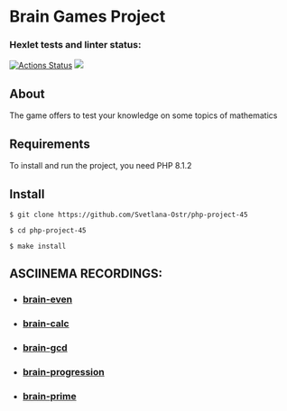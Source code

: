 # Brain Games Project

### Hexlet tests and linter status:

[![Actions Status](https://github.com/Svetlana-Ostr/php-project-45/workflows/hexlet-check/badge.svg)](https://github.com/Svetlana-Ostr/php-project-45/actions)
<a href="https://codeclimate.com/github/Svetlana-Ostr/php-project-45/maintainability"><img src="https://api.codeclimate.com/v1/badges/e42b0133e98d6c369506/maintainability" /></a>

## About

The game offers to test your knowledge on some topics of mathematics

## Requirements

To install and run the project, you need PHP 8.1.2

## Install

```
$ git clone https://github.com/Svetlana-Ostr/php-project-45

$ cd php-project-45

$ make install

```

## ASCIINEMA RECORDINGS:

- ### [brain-even](https://asciinema.org/a/591257)

- ### [brain-calc](https://asciinema.org/a/591259)

- ### [brain-gcd](https://asciinema.org/a/591260)

- ### [brain-progression](https://asciinema.org/a/591261)

- ### [brain-prime](https://asciinema.org/a/591262)
